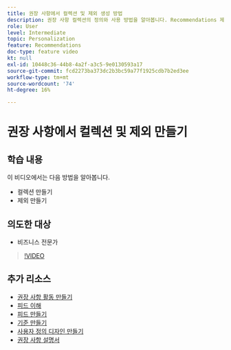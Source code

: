 ```yaml
---
title: 권장 사항에서 컬렉션 및 제외 생성 방법
description: 권장 사항 컬렉션의 정의와 사용 방법을 알아봅니다. Recommendations 제외가 무엇이며 이를 사용하는 방법을 알아봅니다.
role: User
level: Intermediate
topic: Personalization
feature: Recommendations
doc-type: feature video
kt: null
exl-id: 10448c36-44b8-4a2f-a3c5-9e0130593a17
source-git-commit: fcd2273ba373dc2b3bc59a77f1925cdb7b2ed3ee
workflow-type: tm+mt
source-wordcount: '74'
ht-degree: 16%

---
```


# 권장 사항에서 컬렉션 및 제외 만들기

## 학습 내용

이 비디오에서는 다음 방법을 알아봅니다.

* 컬렉션 만들기
* 제외 만들기

## 의도한 대상

* 비즈니스 전문가

>[!VIDEO](https://video.tv.adobe.com/v/27689?quality=12)

## 추가 리소스

* [권장 사항 활동 만들기](create-a-recommendations-activity.md)
* [피드 이해](understanding-feeds.md)
* [피드 만들기](create-a-feed.md)
* [기준 만들기](create-criteria.md)
* [사용자 정의 디자인 만들기](create-custom-designs.md)
* [권장 사항 설명서](https://experienceleague.adobe.com/docs/target/using/recommendations/recommendations.html?lang=ko)
